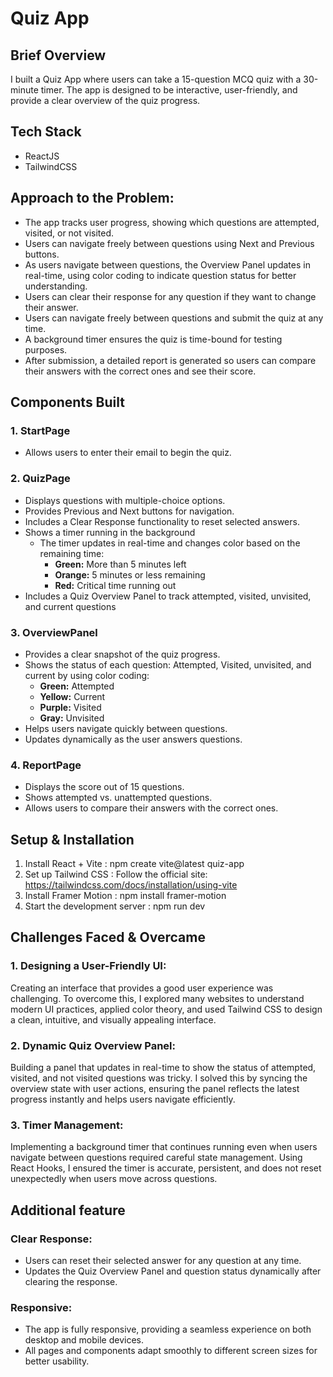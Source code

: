 # Quiz App 

## Brief Overview
I built a Quiz App where users can take a 15-question MCQ quiz with a 30-minute timer. The app is designed to be interactive, user-friendly, and provide a clear overview of the quiz progress.

## Tech Stack
- ReactJS
- TailwindCSS

## Approach to the Problem:

- The app tracks user progress, showing which questions are attempted, visited, or not visited.
- Users can navigate freely between questions using Next and Previous buttons.
- As users navigate between questions, the Overview Panel updates in real-time, using color coding to indicate question status for better understanding.
- Users can clear their response for any question if they want to change their answer.
- Users can navigate freely between questions and submit the quiz at any time.
- A background timer ensures the quiz is time-bound for testing purposes.
- After submission, a detailed report is generated so users can compare their answers with the correct ones and see their score.

## Components Built

### 1. StartPage 
- Allows users to enter their email to begin the quiz.

### 2. QuizPage
- Displays questions with multiple-choice options.
- Provides Previous and Next buttons for navigation.
- Includes a Clear Response functionality to reset selected answers.
- Shows a timer running in the background
  - The timer updates in real-time and changes color based on the remaining time:
    - **Green:** More than 5 minutes left
    - **Orange:** 5 minutes or less remaining
    - **Red:** Critical time running out
- Includes a Quiz Overview Panel to track attempted, visited, unvisited, and current questions 

### 3. OverviewPanel
- Provides a clear snapshot of the quiz progress.
- Shows the status of each question: Attempted, Visited, unvisited, and current by using color coding:
  - **Green:** Attempted
  - **Yellow:** Current
  - **Purple:** Visited
  - **Gray:** Unvisited
- Helps users navigate quickly between questions.
- Updates dynamically as the user answers questions.

### 4. ReportPage
- Displays the score out of 15 questions.
- Shows attempted vs. unattempted questions.
- Allows users to compare their answers with the correct ones.

## Setup & Installation

1. Install React + Vite : 
npm create vite@latest quiz-app
2. Set up Tailwind CSS :
Follow the official site: https://tailwindcss.com/docs/installation/using-vite
3. Install Framer Motion : 
npm install framer-motion
4. Start the development server :
npm run dev

## Challenges Faced & Overcame

### 1. Designing a User-Friendly UI:
Creating an interface that provides a good user experience was challenging. 
To overcome this, I explored many websites to understand modern UI practices, applied color theory, and used Tailwind CSS to design a clean, intuitive, and visually appealing interface.

### 2. Dynamic Quiz Overview Panel:
Building a panel that updates in real-time to show the status of attempted, visited, and not visited questions was tricky. 
I solved this by syncing the overview state with user actions, ensuring the panel reflects the latest progress instantly and helps users navigate efficiently.

### 3. Timer Management:
Implementing a background timer that continues running even when users navigate between questions required careful state management. Using React Hooks, I ensured the timer is accurate, persistent, and does not reset unexpectedly when users move across questions.

## Additional feature

### Clear Response:
- Users can reset their selected answer for any question at any time.
- Updates the Quiz Overview Panel and question status dynamically after clearing the response.

### Responsive:
- The app is fully responsive, providing a seamless experience on both desktop and mobile devices.
- All pages and components adapt smoothly to different screen sizes for better usability.